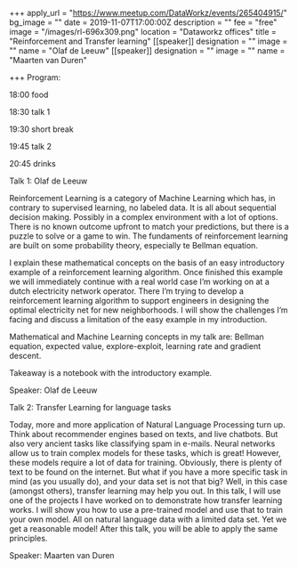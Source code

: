 +++
apply_url = "https://www.meetup.com/DataWorkz/events/265404915/"
bg_image = ""
date = 2019-11-07T17:00:00Z
description = ""
fee = "free"
image = "/images/rl-696x309.png"
location = "Dataworkz offices"
title = "Reinforcement and Transfer learning"
[[speaker]]
designation = ""
image = ""
name = "Olaf de Leeuw"
[[speaker]]
designation = ""
image = ""
name = "Maarten van Duren"

+++
Program:

18:00 food

18:30 talk 1

19:30 short break

19:45 talk 2

20:45 drinks

Talk 1: Olaf de Leeuw

Reinforcement Learning is a category of Machine Learning which has, in contrary to supervised learning, no labeled data. It is all about sequential decision making. Possibly in a complex environment with a lot of options. There is no known outcome upfront to match your predictions, but there is a puzzle to solve or a game to win. The fundaments of reinforcement learning are built on some probability theory, especially te Bellman equation.

I explain these mathematical concepts on the basis of an easy introductory example of a reinforcement learning algorithm. Once finished this example we will immediately continue with a real world case I’m working on at a dutch electricity network operator. There I’m trying to develop a reinforcement learning algorithm to support engineers in designing the optimal electricity net for new neighborhoods. I will show the challenges I’m facing and discuss a limitation of the easy example in my introduction.

Mathematical and Machine Learning concepts in my talk are: Bellman equation, expected value, explore-exploit, learning rate and gradient descent.

Takeaway is a notebook with the introductory example.

Speaker: Olaf de Leeuw

Talk 2: Transfer Learning for language tasks

Today, more and more application of Natural Language Processing turn up. Think about recommender engines based on texts, and live chatbots. But also very ancient tasks like classifying spam in e-mails. Neural networks allow us to train complex models for these tasks, which is great! However, these models require a lot of data for training. Obviously, there is plenty of text to be found on the internet. But what if you have a more specific task in mind (as you usually do), and your data set is not that big? Well, in this case (amongst others), transfer learning may help you out. In this talk, I will use one of the projects I have worked on to demonstrate how transfer learning works. I will show you how to use a pre-trained model and use that to train your own model. All on natural language data with a limited data set. Yet we get a reasonable model! After this talk, you will be able to apply the same principles.

Speaker: Maarten van Duren